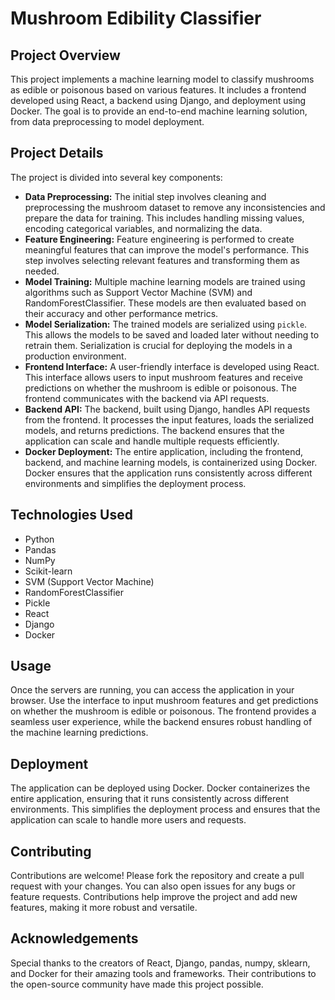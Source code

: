 <!DOCTYPE html>
<html lang="en">
<head>
    <meta charset="UTF-8">
    <meta name="viewport" content="width=device-width, initial-scale=1.0">
</head>
<body>
    <h1>Mushroom Edibility Classifier</h1>
    <h2>Project Overview</h2>
    <p>This project implements a machine learning model to classify mushrooms as edible or poisonous based on various features. It includes a frontend developed using React, a backend using Django, and deployment using Docker. The goal is to provide an end-to-end machine learning solution, from data preprocessing to model deployment.</p>
    <h2>Project Details</h2>
    <p>The project is divided into several key components:</p>
    <ul>
        <li><strong>Data Preprocessing:</strong> The initial step involves cleaning and preprocessing the mushroom dataset to remove any inconsistencies and prepare the data for training. This includes handling missing values, encoding categorical variables, and normalizing the data.</li>
        <li><strong>Feature Engineering:</strong> Feature engineering is performed to create meaningful features that can improve the model's performance. This step involves selecting relevant features and transforming them as needed.</li>
        <li><strong>Model Training:</strong> Multiple machine learning models are trained using algorithms such as Support Vector Machine (SVM) and RandomForestClassifier. These models are then evaluated based on their accuracy and other performance metrics.</li>
        <li><strong>Model Serialization:</strong> The trained models are serialized using <code>pickle</code>. This allows the models to be saved and loaded later without needing to retrain them. Serialization is crucial for deploying the models in a production environment.</li>
        <li><strong>Frontend Interface:</strong> A user-friendly interface is developed using React. This interface allows users to input mushroom features and receive predictions on whether the mushroom is edible or poisonous. The frontend communicates with the backend via API requests.</li>
        <li><strong>Backend API:</strong> The backend, built using Django, handles API requests from the frontend. It processes the input features, loads the serialized models, and returns predictions. The backend ensures that the application can scale and handle multiple requests efficiently.</li>
        <li><strong>Docker Deployment:</strong> The entire application, including the frontend, backend, and machine learning models, is containerized using Docker. Docker ensures that the application runs consistently across different environments and simplifies the deployment process.</li>
    </ul>
    <h2>Technologies Used</h2>
    <ul>
        <li>Python</li>
        <li>Pandas</li>
        <li>NumPy</li>
        <li>Scikit-learn</li>
        <li>SVM (Support Vector Machine)</li>
        <li>RandomForestClassifier</li>
        <li>Pickle</li>
        <li>React</li>
        <li>Django</li>
        <li>Docker</li>
    </ul>
    <h2>Usage</h2>
    <p>Once the servers are running, you can access the application in your browser. Use the interface to input mushroom features and get predictions on whether the mushroom is edible or poisonous. The frontend provides a seamless user experience, while the backend ensures robust handling of the machine learning predictions.</p>
    <h2>Deployment</h2>
    <p>The application can be deployed using Docker. Docker containerizes the entire application, ensuring that it runs consistently across different environments. This simplifies the deployment process and ensures that the application can scale to handle more users and requests.</p>
    <h2>Contributing</h2>
    <p>Contributions are welcome! Please fork the repository and create a pull request with your changes. You can also open issues for any bugs or feature requests. Contributions help improve the project and add new features, making it more robust and versatile.</p>
    <h2>Acknowledgements</h2>
    <p>Special thanks to the creators of React, Django, pandas, numpy, sklearn, and Docker for their amazing tools and frameworks. Their contributions to the open-source community have made this project possible.</p>
</body>
</html>
